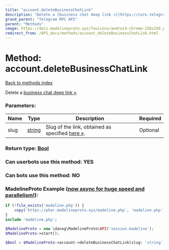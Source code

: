 ```yaml
---
title: "account.deleteBusinessChatLink"
description: "Delete a [business chat deep link »](https://core.telegram.org/api/business#business-chat-links)."
grand_parent: "Telegram RPC API"
parent: "Methods"
image: https://docs.madelineproto.xyz/favicons/android-chrome-256x256.png
redirect_from: /API_docs/methods/account_deleteBusinessChatLink.html
---
```

# Method: account.deleteBusinessChatLink
[Back to methods index](index.html)



Delete a [business chat deep link »](https://core.telegram.org/api/business#business-chat-links).

### Parameters:

| Name     |    Type       | Description | Required |
|----------|---------------|-------------|----------|
|slug|[string](/API_docs/types/string.html) | Slug of the link, obtained as specified [here »](https://core.telegram.org/api/links#business-chat-links). | Optional|


### Return type: [Bool](/API_docs/types/Bool.html)

### Can userbots use this method: **YES**

### Can bots use this method: **NO**


### MadelineProto Example ([now async for huge speed and parallelism!](https://docs.madelineproto.xyz/docs/ASYNC.html)):


```php
if (!file_exists('madeline.php')) {
    copy('https://phar.madelineproto.xyz/madeline.php', 'madeline.php');
}
include 'madeline.php';

$MadelineProto = new \danog\MadelineProto\API('session.madeline');
$MadelineProto->start();

$Bool = $MadelineProto->account->deleteBusinessChatLink(slug: 'string', );
```

